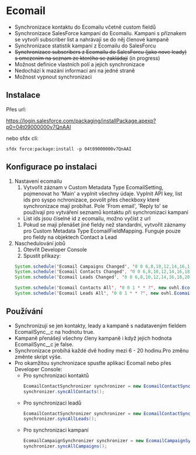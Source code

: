 # Ecomail


- Synchronizace kontaktu do Ecomailu včetně custom fieldů
- Synchronizace SalesForce kampaní do Ecomailu. Kampani s příznakem se vytvoří subscriber list a nahrávají se do něj členové kampaně
- Synchronizace statistik kampaní z Ecomailu do SalesForcu
- ~~Synchronizace subscribers z Ecomailu do SalesForcu (jako nove leady) s omezením na seznam ze kterého se zakládají~~ (in progress)
- Možnost definice vlastních polí a jejich synchronizace
- Nedochází k mazání informací ani na jedné straně
- Možnost vypnout synchronizaci
## Instalace

Přes url: 

https://login.salesforce.com/packaging/installPackage.apexp?p0=04t09000000v7QnAAI

nebo sfdx cli:

`sfdx force:package:install -p 04t09000000v7QnAAI`


## Konfigurace po instalaci

1. Nastavení ecomailu
    1. Vytvořit záznam v Custom Metadata Type EcomailSetting, pojmenovat ho 'Main' a vyplnit všechny údaje. Vyplnit API key, list ids pro syspo nchronizace, povolit přes checkboxy které synchronizace mají probíhat.  Pole 'From email', 'Reply to' se používají pro vytváření seznamů kontaktu při synchronizaci kampaní
     - List ids jsou číselné id z ecomailu, možno vyčíst z url
    1. Pokud se mají přenášet jiné fieldy než standardní, vytvořit záznamy pro Custom Metadata Type EcomailFieldMapping. Funguje pouze pro fieldy na objektech Contact a Lead
1. Naschedulování jobů
    1. Otevřít Developer Console
    1. Spustit příkazy: 
    ```java
    System.schedule('Ecomail Campaigns Changed', '0 0 6,8,10,12,14,16,18,20 * * ?', new ovhl.EcomailSyncCampaigns_Schedulable() );
    System.schedule('Ecomail Contacts Changed', '0 0 6,8,10,12,14,16,18,20 * * ?', new ovhl.EcomailSyncContacts_Schedulable(false) );
    System.schedule('Ecomail Leads Changed', '0 0 6,8,10,12,14,16,18,20 * * ?', new ovhl.EcomailSyncLeads_Schedulable(false) );

    System.schedule('Ecomail Contacts All', '0 0 1 * * ?', new ovhl.EcomailSyncContacts_Schedulable(true) );
    System.schedule('Ecomail Leads All', '0 0 1 * * ?', new ovhl.EcomailSyncLeads_Schedulable(true) );
    ```

## Používání

- Synchronizují se jen kontakty, leady a kampaně s nadataveným fieldem EcomailSync__c na hodnotu true.
- Kampaně přenášejí všechny členy kampaně i když jejich hodnota EcomailSync__c je false.
- Synchronizace probíhá každé dvě hodiny mezi 6 - 20 hodinu.Pro změnu změnte skript výše. 
- Pro okamžitou synchronizace spusťte aplikaci Ecomail nebo přes Developer Console:
    - Pro synchronizaci kontaktů
        ```java
        EcomailContactSynchronizer synchronizer = new EcomailContactSynchronizer();
        synchronizer.syncAllContacts();
        ```
    - Pro synchronizaci leadů
        ```java
        EcomailContactSynchronizer synchronizer = new EcomailContactSynchronizer();
        synchronizer.syncAllLeads();
        ```
    - Pro synchronizaci kampaní
        ```java
        EcomailCampaignSynchronizer synchronizer = new EcomailCampaignSynchronizer();
        synchronizer.syncAllCampaigns();
        ```